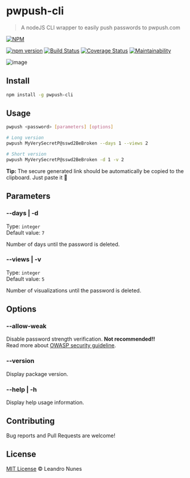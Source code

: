 # pwpush-cli
> A nodeJS CLI wrapper to easily push passwords to pwpush.com

[![NPM][npm-image] ][npm-url]

[![npm version][version-image]][version-url]
[![Build Status][ci-image]][ci-url]
[![Coverage Status][coverage-image]][coverage-url]
[![Maintainability][quality-image]][quality-url]


![image](https://user-images.githubusercontent.com/2450417/37249539-122d2056-24c8-11e8-860c-ca4609ef4073.png)

## Install
```bash
npm install -g pwpush-cli
```

## Usage
```bash
pwpush <password> [parameters] [options]

# Long version
pwpush MyVerySecretP@sswd2BeBroken --days 1 --views 2

# Short version
pwpush MyVerySecretP@sswd2BeBroken -d 1 -v 2
```

**Tip:** The secure generated link should be automatically be copied to the clipboard. Just paste it 🍻

## Parameters

### --days | -d

Type: `integer` \
Default value: `7`

Number of days until the password is deleted.

### --views | -v

Type: `integer` \
Default value: `5`

Number of visualizations until the password is deleted.

## Options

###  --allow-weak
Disable password strength verification. **Not recommended!!** \
Read more about [OWASP security guideline](https://bit.ly/owasp-secure-guideline).

###  --version
Display package version.

### --help | -h
Display help usage information.

## Contributing
Bug reports and Pull Requests are welcome!

## License
[MIT License](LICENSE) © Leandro Nunes



[npm-image]: https://nodei.co/npm/pwpush-cli.svg?downloads=true
[npm-url]: https://npmjs.org/package/pwpush-cli
[version-image]: https://badge.fury.io/js/pwpush-cli.svg
[version-url]: https://badge.fury.io/js/pwpush-cli
[ci-image]: https://travis-ci.org/lnfnunes/pwpush-cli.svg?branch=master
[ci-url]: https://travis-ci.org/lnfnunes/pwpush-cli
[coverage-image]: https://coveralls.io/repos/github/lnfnunes/pwpush-cli/badge.svg?branch=master
[coverage-url]: https://coveralls.io/github/lnfnunes/pwpush-cli?branch=master
[quality-image]: https://api.codeclimate.com/v1/badges/bbb9ff8b5e698891fe56/maintainability
[quality-url]: https://codeclimate.com/github/lnfnunes/pwpush-cli/maintainability
